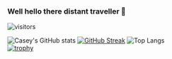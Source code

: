 ### Well hello there distant traveller 👋

![visitors](https://visitor-badge.glitch.me/badge?page_id=cvega.cvega&left_color=green&right_color=red)

![Casey's GitHub stats](https://github-readme-stats.vercel.app/api?username=cvega&show_icons=true&theme=dracula)
[![GitHub Streak](https://streak-stats.demolab.com?user=cvega&theme=dracula&border_radius=5&date_format=M%20j%5B%2C%20Y%5D)](https://git.io/streak-stats)
![Top Langs](https://github-readme-stats.vercel.app/api/top-langs/?username=cvega&hide=Makefile&langs_count=6&layout=compact&theme=dracula)  
[![trophy](https://github-profile-trophy.vercel.app/?username=cvega&theme=discord&no-bg=true&no-frame=true)](https://github.com/ryo-ma/github-profile-trophy)
<br>


<!--
**cvega/cvega** is a ✨ _special_ ✨ repository because its `README.md` (this file) appears on your GitHub profile.

Here are some ideas to get you started:

- 🔭 I’m currently working on ...
- 🌱 I’m currently learning ...
- 👯 I’m looking to collaborate on ...
- 🤔 I’m looking for help with ...
- 💬 Ask me about ...
- 📫 How to reach me: ...
- 😄 Pronouns: ...
- ⚡ Fun fact: ...
-->
